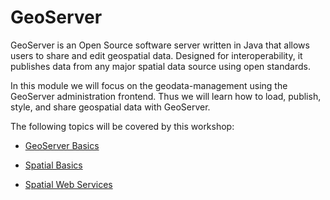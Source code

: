 # GeoServer

GeoServer is an Open Source software server written in Java that allows users
to share and edit geospatial data. Designed for interoperability, it publishes
data from any major spatial data source using open standards.

In this module we will focus on the geodata-management using the GeoServer
administration frontend. Thus we will learn how to load, publish, style, and
share geospatial data with GeoServer.

The following topics will be covered by this workshop:

* [GeoServer Basics](basics/README.md)

* [Spatial Basics]()

* [Spatial Web Services]()
